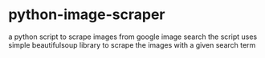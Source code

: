 # python-image-scraper
a python script to scrape images from google image search
the script uses simple beautifulsoup library to scrape the images with a given search term
